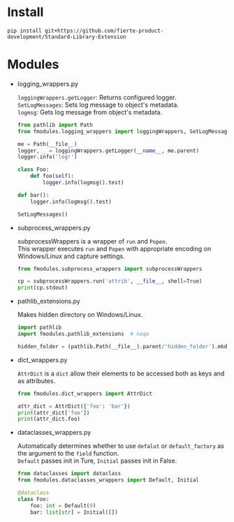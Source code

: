 # Install
`pip install git+https://github.com/fierte-product-development/Standard-Library-Extension`

# Modules
* logging_wrappers.py

	`loggingWrappers.getLogger`: Returns configured logger.  
	`SetLogMessages`: Sets log message to object's metadata.  
	`logmsg`: Gets log message from object's metadata.  
	```python
	from pathlib import Path
	from fmodules.logging_wrappers import loggingWrappers, SetLogMessages, logmsg

	me = Path(__file__)
	logger, _ = loggingWrappers.getLogger(__name__, me.parent)
	logger.info('log!')

	class Foo:
	    def foo(self):
	        logger.info(logmsg().test)

	def bar():
	    logger.info(logmsg().test)

	SetLogMessages()
	```

* subprocess_wrappers.py

	subprocessWrappers is a wrapper of `run` and `Popen`.  
	This wrapper executes `run` and `Popen` with appropriate encoding on Windows/Linux and capture settings.  
	```python
	from fmodules.subprocess_wrappers import subprocessWrappers

	cp = subprocessWrappers.run('attrib', __file__, shell=True)
	print(cp.stdout)
	```

* pathlib_extensions.py

	Makes hidden directory on Windows/Linux.  
	```python
	import pathlib
	import fmodules.pathlib_extensions  # noqa

	hidden_folder = (pathlib.Path(__file__).parent/'hidden_folder').mkdir_hidden()
	```

* dict_wrappers.py

	`AttrDict` is a `dict` allow their elements to be accessed both as keys and as attributes.  
	```python
	from fmodules.dict_wrappers import AttrDict

	attr_dict = AttrDict({'foo': 'bar'})
	print(attr_dict['foo'])
	print(attr_dict.foo)
	```

* dataclasses_wrappers.py

	Automatically determines whether to use `defalut` or `default_factory` as the argument to the `field` function.  
	`Default` passes init in Ture, `Initial` passes init in False.  
	```python
	from dataclasses import dataclass
	from fmodules.dataclasses_wrappers import Default, Initial

	@dataclass
	class Foo:
	    foo: int = Default(0)
	    bar: list[str] = Initial([])
	```
